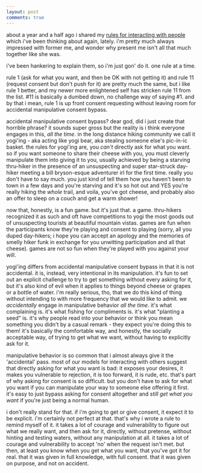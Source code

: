 ```yaml
---
layout: post
comments: true
---
```

about a year and a half ago i shared my [rules for interacting with people](http://archive.nicerhugs.com/2016/05/rules-for-interacting-with-people.html) which i've been thinking about again, lately. i'm pretty much always impressed with former me, and wonder why present me isn't all that much together like she was.

i've been hankering to explain them, so i'm just gon' do it. one rule at a time.

rule 1 (ask for what you want, and then be OK with not getting it) and rule 11 (request consent but don't push for it) are pretty much the same, but i like rule 1 better, and my newer more enlightened self has stricken rule 11 from the list. #11 is basically a dumbed down, no challenge way of saying #1. and by that i mean, rule 1 is up front consent requesting without leaving room for accidental manipulative consent bypass.

accidental manipulative consent bypass? dear god, did i just create that horrible phrase? it sounds super gross but the reality is i think everyone engages in this, _all the time_. in the long distance hiking community we call it yogi'ing - aka acting like yogi bear, aka stealing someone else's pic-in-ic basket. the rules for yogi'ing are, you _can't_ directly ask for what you want. so if you want someone to share their cheese with you, you must cleverly manipulate them into giving it to you, usually achieved by being a starving thru-hiker in the presence of an unsuspecting and super star-struck day-hiker meeting a bill bryson-esque adventurer irl for the first time. really you don't have to say much. you just kind of tell them how you haven't been to town in a few days and you're starving and it's so hot out and YES you're really hiking the _whole_ trail, and voila, you've got cheese, and probably also an offer to sleep on a couch and get a warm shower!

now that, honestly, is a fun game. but it's just that. a game. thru-hikers recognized it as such and oft have competitions to yogi the most goods out of  unsuspecting tourists at beautiful mountain vistas. games are fun when the participants know they're playing and consent to playing (sorry, all you duped day-hikers; i hope you can accept an apology and the memories of smelly hiker funk in exchange for you unwitting participation and all that cheese). games are not so fun when they're played with you against your will.

 yogi'ing differs from accidental manipulative consent bypass in that it is not accidental. it is, instead, very intentional in its manipulation. it's fun to set out an explicit challenge to try to get something without every asking for it, but it's also kind of evil when it applies to things beyond cheese or grapes or a bottle of water. i'm really serious, tho, that we do this kind of thing without intending to with more frequency that we would like to admit. we _accidentally_ engage in manipulative behavior _all the time_. it's what complaining is. it's what fishing for compliments is. it's what "planting a seed" is. it's why people read into your behavior or think you mean something you didn't by a casual remark - they expect you're doing this to them! it's basically the comfortable way, and honestly, the socially acceptable way, of trying to get what we want, without having to explicitly ask for it.

manipulative behavior is so common that i almost always give it the 'accidental' pass. most of our models for interacting with others suggest that directly asking for what you want is bad: it exposes your desires, it makes you vulnerable to rejection, it is too forward, it is rude, etc. that's part of why asking for consent is so difficult. but you don't have to ask for what you want if you can manipulate your way to someone else offering it first. it's easy to just bypass asking for consent altogether and _still get what you want_ if you're just being a normal human.

i don't really stand for that. if i'm going to get or give consent, it expect it to be explicit. i'm certainly not perfect at that. that's why i wrote a rule to remind myself of it. it takes a lot of courage and vulnerability to figure out what we really want, and then ask for it, directly, without pretense, without hinting and testing waters, without any manipulation at all. it takes a lot of courage and vulnerability to accept 'no' when the request isn't met. but then, at least you know when you get what you want, that you've got it for real. that it was given in full knowledge, with full consent. that it was given on purpose, and not on accident.

